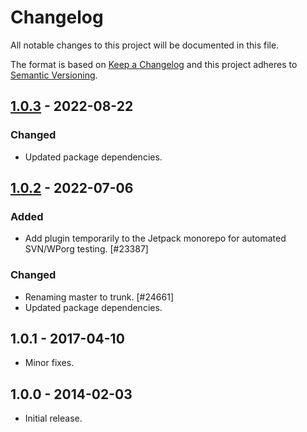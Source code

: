 # Changelog

All notable changes to this project will be documented in this file.

The format is based on [Keep a Changelog](https://keepachangelog.com/en/1.0.0/)
and this project adheres to [Semantic Versioning](https://semver.org/spec/v2.0.0.html).

## [1.0.3] - 2022-08-22
### Changed
- Updated package dependencies.

## [1.0.2] - 2022-07-06
### Added
- Add plugin temporarily to the Jetpack monorepo for automated SVN/WPorg testing. [#23387]

### Changed
- Renaming master to trunk. [#24661]
- Updated package dependencies.

## 1.0.1 - 2017-04-10

- Minor fixes.

## 1.0.0 - 2014-02-03

- Initial release.

[1.0.3]: https://github.com/Automattic/jetpack-always-use-jetpack-open-graph/compare/v1.0.2...v1.0.3
[1.0.2]: https://github.com/Automattic/jetpack-always-use-jetpack-open-graph/compare/v1.0.1...v1.0.2
